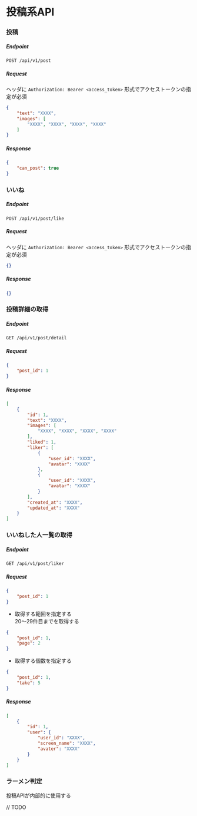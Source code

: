 # 投稿系API

### 投稿

##### Endpoint

```
POST /api/v1/post
```

##### Request

ヘッダに `Authorization: Bearer <access_token>` 形式でアクセストークンの指定が必須

```json
{
    "text": "XXXX",
    "images": [
        "XXXX", "XXXX", "XXXX", "XXXX"
    ]
}
```

##### Response

```json
{
    "can_post": true
}
```

### いいね

##### Endpoint

```
POST /api/v1/post/like
```

##### Request

ヘッダに `Authorization: Bearer <access_token>` 形式でアクセストークンの指定が必須

```json
{}
```

##### Response

```json
{}
```

### 投稿詳細の取得

##### Endpoint

```
GET /api/v1/post/detail
```

##### Request

```json
{
    "post_id": 1
}
```

##### Response

```json
[
    {
        "id": 1,
        "text": "XXXX",
        "images": [
            "XXXX", "XXXX", "XXXX", "XXXX"
        ],
        "liked": 1,
        "liker": [
            {
                "user_id": "XXXX",
                "avatar": "XXXX"
            },
            {
                "user_id": "XXXX",
                "avatar": "XXXX"
            }
        ],
        "created_at": "XXXX",
        "updated_at": "XXXX"
    }
]
```

### いいねした人一覧の取得

##### Endpoint

```
GET /api/v1/post/liker
```

##### Request

```json
{
    "post_id": 1
}
```

- 取得する範囲を指定する  
20〜29件目までを取得する

```json
{
    "post_id": 1,
    "page": 2
}
```

- 取得する個数を指定する

```json
{
    "post_id": 1,
    "take": 5
}
```

##### Response

```json
[
    {
        "id": 1,
        "user": {
            "user_id": "XXXX",
            "screen_name": "XXXX",
            "avater": "XXXX"
        }
    }
]
```

### ラーメン判定

投稿APIが内部的に使用する

// TODO
